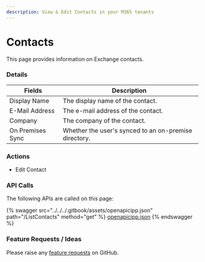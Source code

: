 ```yaml
---
description: View & Edit Contacts in your M365 tenants
---
```


# Contacts

This page provides information on Exchange contacts.

### Details

| Fields           | Description                                           |
| ---------------- | ----------------------------------------------------- |
| Display Name     | The display name of the contact.                      |
| E-Mail Address   | The e-mail address of the contact.                    |
| Company          | The company of the contact.                           |
| On Premises Sync | Whether the user's synced to an on-premise directory. |

### Actions

* Edit Contact

### API Calls

The following APIs are called on this page:

{% swagger src="../../../.gitbook/assets/openapicipp.json" path="/ListContacts" method="get" %}
[openapicipp.json](../../../.gitbook/assets/openapicipp.json)
{% endswagger %}

### Feature Requests / Ideas

Please raise any [feature requests](https://github.com/KelvinTegelaar/CIPP/issues/new?assignees=\&labels=enhancement%2Cno-priority\&projects=\&template=feature.yml\&title=%5BFeature+Request%5D%3A+) on GitHub.
